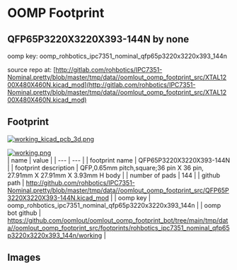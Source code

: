 # OOMP Footprint  
## QFP65P3220X3220X393-144N  by none  
  
oomp key: oomp_rohbotics_ipc7351_nominal_qfp65p3220x3220x393_144n  
  
source repo at: [http://gitlab.com/rohbotics/IPC7351-Nominal.pretty/blob/master/tmp/data//oomlout_oomp_footprint_src/XTAL1200X480X460N.kicad_mod](http://gitlab.com/rohbotics/IPC7351-Nominal.pretty/blob/master/tmp/data//oomlout_oomp_footprint_src/XTAL1200X480X460N.kicad_mod)  
## Footprint  
  
[![working_kicad_pcb_3d.png](working_kicad_pcb_3d_600.png)](working_kicad_pcb_3d.png)  
  
[![working.png](working_600.png)](working.png)  
| name | value | 
| --- | --- | 
| footprint name | QFP65P3220X3220X393-144N | 
| footprint description | QFP,0.65mm pitch,square;36 pin X 36 pin, 27.91mm X 27.91mm X 3.93mm H body | 
| number of pads | 144 | 
| github path | http://github.com/rohbotics/IPC7351-Nominal.pretty/blob/master/tmp/data//oomlout_oomp_footprint_src/QFP65P3220X3220X393-144N.kicad_mod | 
| oomp key | oomp_rohbotics_ipc7351_nominal_qfp65p3220x3220x393_144n | 
| oomp bot github | https://github.com/oomlout/oomlout_oomp_footprint_bot/tree/main/tmp/data//oomlout_oomp_footprint_src/footprints/rohbotics_ipc7351_nominal_qfp65p3220x3220x393_144n/working | 
## Images  
